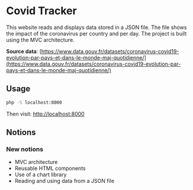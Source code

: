 # Covid Tracker

This website reads and displays data stored in a JSON file.
The file shows the impact of the coronavirus per country and per day.
The project is built using the MVC architecture.

**Source data**:
[https://www.data.gouv.fr/datasets/coronavirus-covid19-evolution-par-pays-et-dans-le-monde-maj-quotidienne/](https://www.data.gouv.fr/datasets/coronavirus-covid19-evolution-par-pays-et-dans-le-monde-maj-quotidienne/)


## Usage

```bash
php -S localhost:8000
```

Then visit: [http://localhost:8000](http://localhost:8000)


## Notions

### New notions

* MVC architecture
* Reusable HTML components
* Use of a chart library
* Reading and using data from a JSON file
